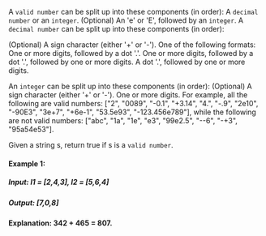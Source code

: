A `valid number` can be split up into these components (in order):
A `decimal number` or an `integer`.
(Optional) An 'e' or 'E', followed by an `integer`.
A `decimal number` can be split up into these components (in order):

(Optional) A sign character (either '+' or '-').
One of the following formats:
One or more digits, followed by a dot '.'.
One or more digits, followed by a dot '.', followed by one or more digits.
A dot '.', followed by one or more digits.

An `integer` can be split up into these components (in order):
(Optional) A sign character (either '+' or '-').
One or more digits.
For example, all the following are valid numbers: ["2", "0089", "-0.1", "+3.14", "4.", "-.9", "2e10", "-90E3", "3e+7", "+6e-1", "53.5e93", "-123.456e789"], while the following are not valid numbers: ["abc", "1a", "1e", "e3", "99e2.5", "--6", "-+3", "95a54e53"].

Given a string s, return true if s is a `valid number`.

#### Example 1:

##### Input: l1 = [2,4,3], l2 = [5,6,4]
##### Output: [7,0,8]
#### Explanation: 342 + 465 = 807.
